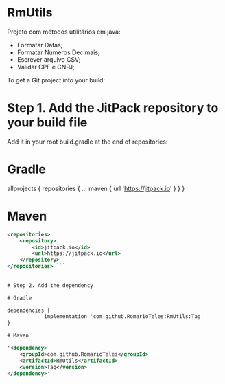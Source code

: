 # RmUtils
Projeto com métodos utilitários em java:
- Formatar Datas;
- Formatar Números Decimais;
- Escrever arquivo CSV;
- Validar CPF e CNPJ;

To get a Git project into your build:

# Step 1. Add the JitPack repository to your build file

Add it in your root build.gradle at the end of repositories:

# Gradle

allprojects {
  repositories {
    ...
    maven { url 'https://jitpack.io' }
  }
}

# Maven
```xml
<repositories>
	<repository>
	    <id>jitpack.io</id>
	    <url>https://jitpack.io</url>
	</repository>
</repositories> ```
  
  
# Step 2. Add the dependency

# Gradle

dependencies {
	        implementation 'com.github.RomarioTeles:RmUtils:Tag'
}

# Maven

'<dependency>
    <groupId>com.github.RomarioTeles</groupId>
    <artifactId>RmUtils</artifactId>
    <version>Tag</version>
</dependency>'


